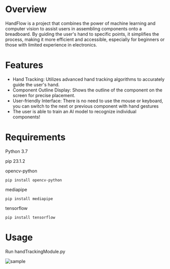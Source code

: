 # Overview
HandFlow is a project that combines the power of machine learning and computer vision to assist users in assembling components onto a breadboard. 
By guiding the user's hand to specific points, it simplifies the process, making it more efficient and accessible, especially for beginners or those with limited experience in electronics.
# Features
* Hand Tracking: Utilizes advanced hand tracking algorithms to accurately guide the user's hand.
* Component Outline Display: Shows the outline of the component on the screen for precise placement.
* User-friendly Interface: There is no need to use the mouse or keyboard, you can switch to the next or previous component with hand gestures
* The user is able to train an AI model to recognize individual components!
# Requirements
Python 3.7


pip 23.1.2


opencv-python
```
pip install opencv-python
```

mediapipe
```
pip install mediapipe
```

tensorflow
```
pip install tensorflow
```
# Usage
Run handTrackingModule.py

![sample](images/component_not_placed.png)
